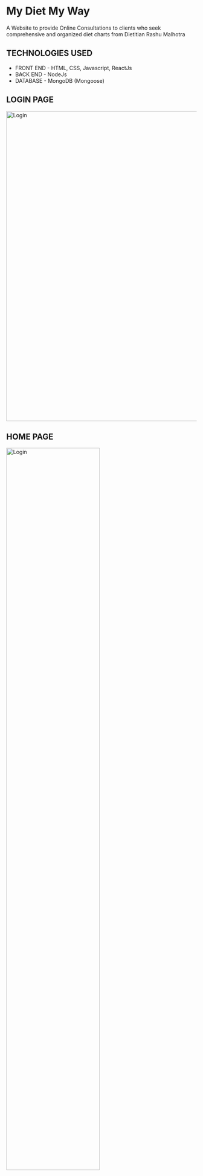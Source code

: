 # My Diet My Way

A Website to provide Online Consultations to clients who seek comprehensive and organized diet charts from Dietitian Rashu Malhotra

## TECHNOLOGIES USED
- FRONT END - HTML, CSS, Javascript, ReactJs <br />
- BACK END - NodeJs <br />
- DATABASE - MongoDB (Mongoose) <br />

## LOGIN PAGE

<img width="820" alt="Login" src="https://user-images.githubusercontent.com/77054645/179365369-0cc2d127-8c4a-4bb6-b446-b7a07ccd541e.png">

## HOME PAGE

<img width="70%" alt="Login" src="https://user-images.githubusercontent.com/77054645/179365314-6800b119-ba21-4879-8e94-fd447d52fba1.gif">

## ABOUT PAGE

<img width="70%" alt="Login" src="https://user-images.githubusercontent.com/77054645/179365145-9e7e1636-342f-41c2-acd2-c0d0d2560bdf.gif">

## ADD BLOG

<img width="70%" alt="Login" src="https://user-images.githubusercontent.com/77054645/179365567-760782dd-0b3a-4cc9-8fca-93a93cc7c98a.gif">

## Q 'n' A PAGE

<img width="70%" alt="Login" src="https://user-images.githubusercontent.com/77054645/179365637-0763ed6d-6ba7-4d0c-bcde-41b9cac8436d.gif">
